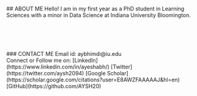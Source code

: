 <br/>
## ABOUT ME
Hello! I am in my first year as a PhD student in Learning Sciences with a minor in Data Science at Indiana University Bloomington. 
<br/>
<br/>
<br/>


<br/>
<br/>
<br/>
### CONTACT ME
Email id: aybhimdi@iu.edu <br/>
Connect or Follow me on:
[LinkedIn](https://www.linkedin.com/in/ayeshabh/)
[Twitter](https://twitter.com/aysh2094)
[Google Scholar](https://scholar.google.com/citations?user=E8AWZFAAAAAJ&hl=en)
[GitHub](https://github.com/AYSH20)
